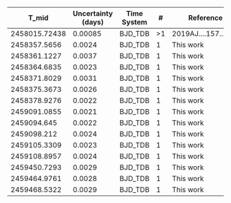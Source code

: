 |T_mid|Uncertainty (days)           |Time System|#                                            |Reference                           |
|-----|-----------------------------|-----------|---------------------------------------------|------------------------------------|
|2458015.72438|0.00085                      |BJD_TDB    |>1                                           |2019AJ....157...55H                 |
|2458357.5656|0.0024                       |BJD_TDB    |1                                            |This work                           |
|2458361.1227|0.0037                       |BJD_TDB    |1                                            |This work                           |
|2458364.6835|0.0023                       |BJD_TDB    |1                                            |This work                           |
|2458371.8029|0.0031                       |BJD_TDB    |1                                            |This work                           |
|2458375.3673|0.0026                       |BJD_TDB    |1                                            |This work                           |
|2458378.9276|0.0022                       |BJD_TDB    |1                                            |This work                           |
|2459091.0855|0.0021                       |BJD_TDB    |1                                            |This work                           |
|2459094.645|0.0022                       |BJD_TDB    |1                                            |This work                           |
|2459098.212|0.0024                       |BJD_TDB    |1                                            |This work                           |
|2459105.3309|0.0023                       |BJD_TDB    |1                                            |This work                           |
|2459108.8957|0.0024                       |BJD_TDB    |1                                            |This work                           |
|2459450.7293|0.0029                       |BJD_TDB    |1                                            |This work                           |
|2459464.9761|0.0028                       |BJD_TDB    |1                                            |This work                           |
|2459468.5322|0.0029                       |BJD_TDB    |1                                            |This work                           |
